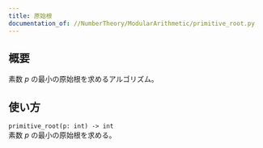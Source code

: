 ```yaml
---
title: 原始根
documentation_of: //NumberTheory/ModularArithmetic/primitive_root.py
---
```


## 概要
素数 $p$ の最小の原始根を求めるアルゴリズム。

## 使い方
`primitive_root(p: int) -> int`  
素数 $p$ の最小の原始根を求める。
